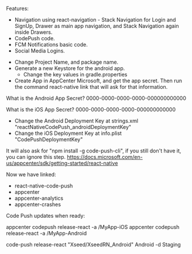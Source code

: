 Features:

* Navigation using react-navigation - Stack Navigation for Login and SignUp,
  Drawer as main app navigation, and Stack Navigation again inside Drawers.
* CodePush code.
* FCM Notifications basic code.
* Social Media Logins.

- Change Project Name, and package name.
- Generate a new Keystore for the android app.
  * Change the key values in gradle.properties
- Create App in AppCenter Microsoft, and get the app secret. Then run the
  command react-native link that will ask for that information.

What is the Android App Secret? 0000-0000-0000-0000-000000000000

What is the iOS App Secret? 0000-0000-0000-0000-000000000000

* Change the Android Deployment Key at strings.xml
  "reactNativeCodePush_androidDeploymentKey"
* Change the iOS Deployment Key at info.plist "CodePushDeploymentKey"

It will also ask for "npm install -g code-push-cli", if you still don't have it,
you can ignore this step.
https://docs.microsoft.com/en-us/appcenter/sdk/getting-started/react-native

Now we have linked:

* react-native-code-push
* appcenter
* appcenter-analytics
* appcenter-crashes

Code Push updates when ready:

appcenter codepush release-react -a <ownerName>/MyApp-iOS appcenter codepush
release-react -a <ownerName>/MyApp-Android

code-push release-react "Xseed/XseedRN_Android" Android -d Staging
